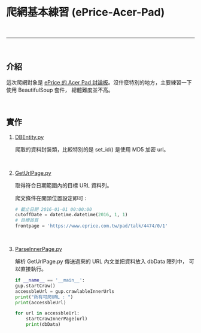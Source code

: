 #  爬網基本練習 (ePrice-Acer-Pad)

<br>

-----

<br>

## 介紹

這次爬網對象是 [ePrice 的 Acer Pad 討論板](https://www.eprice.com.tw/pad/talk/4474/0/1)。沒什麼特別的地方，主要練習一下使用 BeautifulSoup 套件，
總體難度並不高。

<br>

##  實作

1.  [DBEntity.py](./DBEntity.py)

    爬取的資料封裝類，比較特別的是 set_id() 是使用 MD5 加密 url。
    
    <br>

2.  [GetUrlPage.py](./GetUrlPage.py)

    取得符合日期範圍內的目標 URL 資料列。
    
    爬文條件在開頭位置設定即可 : 
    ```python
    # 截止日期 2016-01-01 00:00:00
    cutoffDate = datetime.datetime(2016, 1, 1)
    # 目標首頁
    frontpage = 'https://www.eprice.com.tw/pad/talk/4474/0/1'
    ```
    
    <br>

3.  [ParseInnerPage.py](./ParseInnerPage.py)

    解析 GetUrlPage.py 傳送過來的 URL 內文並把資料放入 dbData 陣列中，
    可以直接執行。
    
    ```python
    if __name__ == '__main__':
    gup.startCraw()
    accessbleUrl = gup.crawlableInnerUrls
    print("所有可爬URL : ")
    print(accessbleUrl)

    for url in accessbleUrl:
        startCrawInnerPage(url)
        print(dbData)
    ```

    

